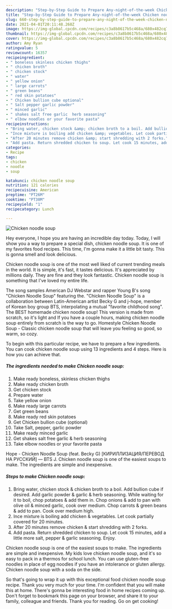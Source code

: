 ```yaml
---
description: "Step-by-Step Guide to Prepare Any-night-of-the-week Chicken noodle soup"
title: "Step-by-Step Guide to Prepare Any-night-of-the-week Chicken noodle soup"
slug: 660-step-by-step-guide-to-prepare-any-night-of-the-week-chicken-noodle-soup
date: 2021-04-01T20:11:48.268Z
image: https://img-global.cpcdn.com/recipes/c3a8b8617b5c468a/680x482cq70/chicken-noodle-soup-recipe-main-photo.jpg
thumbnail: https://img-global.cpcdn.com/recipes/c3a8b8617b5c468a/680x482cq70/chicken-noodle-soup-recipe-main-photo.jpg
cover: https://img-global.cpcdn.com/recipes/c3a8b8617b5c468a/680x482cq70/chicken-noodle-soup-recipe-main-photo.jpg
author: Amy Ryan
ratingvalue: 5
reviewcount: 16357
recipeingredient:
- " boneless skinless chicken thighs"
- " chicken broth"
- " chicken stock"
- " water"
- " yellow onion"
- " large carrots"
- " green beans"
- " red skin potatoes"
- " Chicken bullion cube optional"
- " Salt pepper garlic powder"
- " minced garlic"
- " shakes salt free garlic  herb seasoning"
- " elbow noodles or your favorite pasta"
recipeinstructions:
- "Bring water, chicken stock &amp; chicken broth to a boil. Add bullion cube if desired. Add garlic powder &amp; garlic &amp; herb seasoning. While waiting for it to boil, chop potatoes &amp; add them in. Chop onions &amp; add to pan with olive oil &amp; minced garlic, cook over medium. Chop carrots &amp; green beans &amp; add to pan. Cook over medium high."
- "Ince mixture is boiling add chicken &amp; vegetables. Let cook partially covered for 20 minutes."
- "After 20 minutes remove chicken &amp; start shredding with 2 forks."
- "Add pasta. Return shredded chicken to soup. Let cook 15 minutes, add a little more salt, pepper &amp; garlic seasoning. Enjoy."
categories:
- Recipe
tags:
- chicken
- noodle
- soup

katakunci: chicken noodle soup 
nutrition: 121 calories
recipecuisine: American
preptime: "PT26M"
cooktime: "PT30M"
recipeyield: "1"
recipecategory: Lunch

---
```



![Chicken noodle soup](https://img-global.cpcdn.com/recipes/c3a8b8617b5c468a/680x482cq70/chicken-noodle-soup-recipe-main-photo.jpg)

Hey everyone, I hope you are having an incredible day today. Today, I will show you a way to prepare a special dish, chicken noodle soup. It is one of my favorites food recipes. This time, I'm gonna make it a little bit tasty. This is gonna smell and look delicious.

Chicken noodle soup is one of the most well liked of current trending meals in the world. It is simple, it's fast, it tastes delicious. It's appreciated by millions daily. They are fine and they look fantastic. Chicken noodle soup is something that I've loved my entire life.

The song samples American DJ Webstar and rapper Young B&#39;s song &#34;Chicken Noodle Soup&#34; featuring the. &#34;Chicken Noodle Soup&#34; is a collaboration between Latin-American artist Becky G and j-hope, member of Korean boy group BTS, interpolating a mutual &#34;favorite childhood song&#34;. The BEST homemade chicken noodle soup! This version is made from scratch, so it&#39;s light and If you have a couple hours, making chicken noodle soup entirely from scratch is the way to go. Homestyle Chicken Noodle Soup - Classic chicken noodle soup that will leave you feeling so good, so warm, so cozy.


To begin with this particular recipe, we have to prepare a few ingredients. You can cook chicken noodle soup using 13 ingredients and 4 steps. Here is how you can achieve that.

<!--inarticleads1-->

##### The ingredients needed to make Chicken noodle soup:

1. Make ready  boneless, skinless chicken thighs
1. Make ready  chicken broth
1. Get  chicken stock
1. Prepare  water
1. Take  yellow onion
1. Make ready  large carrots
1. Get  green beans
1. Make ready  red skin potatoes
1. Get  Chicken bullion cube (optional)
1. Take  Salt, pepper, garlic powder
1. Make ready  minced garlic
1. Get  shakes salt free garlic &amp; herb seasoning
1. Take  elbow noodles or your favorite pasta


Hope - Chicken Noodle Soup (feat. Becky G) [КИРИЛЛИЗАЦИЯ/ПЕРЕВОД НА РУССКИЙ] — BTS J. Chicken noodle soup is one of the easiest soups to make. The ingredients are simple and inexpensive. 

<!--inarticleads2-->

##### Steps to make Chicken noodle soup:

1. Bring water, chicken stock &amp; chicken broth to a boil. Add bullion cube if desired. Add garlic powder &amp; garlic &amp; herb seasoning. While waiting for it to boil, chop potatoes &amp; add them in. Chop onions &amp; add to pan with olive oil &amp; minced garlic, cook over medium. Chop carrots &amp; green beans &amp; add to pan. Cook over medium high.
1. Ince mixture is boiling add chicken &amp; vegetables. Let cook partially covered for 20 minutes.
1. After 20 minutes remove chicken &amp; start shredding with 2 forks.
1. Add pasta. Return shredded chicken to soup. Let cook 15 minutes, add a little more salt, pepper &amp; garlic seasoning. Enjoy.


Chicken noodle soup is one of the easiest soups to make. The ingredients are simple and inexpensive. My kids love chicken noodle soup, and it&#39;s so easy to pack in a thermos for school lunch. You can use gluten-free noodles in place of egg noodles if you have an intolerance or gluten allergy. Chicken noodle soup with a soda on the side. 

So that's going to wrap it up with this exceptional food chicken noodle soup recipe. Thank you very much for your time. I'm confident that you will make this at home. There's gonna be interesting food in home recipes coming up. Don't forget to bookmark this page on your browser, and share it to your family, colleague and friends. Thank you for reading. Go on get cooking!

